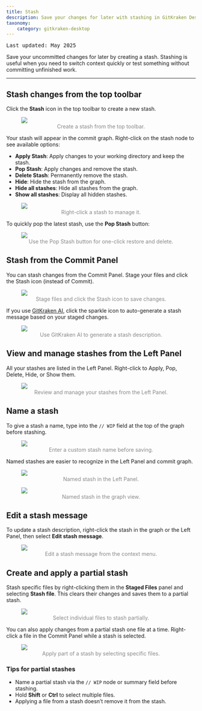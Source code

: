 ```yaml
---
title: Stash
description: Save your changes for later with stashing in GitKraken Desktop.
taxonomy:
    category: gitkraken-desktop
---
```

<kbd>Last updated: May 2025</kbd>

Save your uncommitted changes for later by creating a stash. Stashing is useful when you need to switch context quickly or test something without committing unfinished work.

***

<a name="stashing-files"></a>

## Stash changes from the top toolbar

Click the **Stash** icon in the top toolbar to create a new stash.

<figure>
  <img src='/wp-content/uploads/stash.png' srcset='/wp-content/uploads/stash@2x.png' class="help-center-img img-bordered">
  <figcaption style="text-align:center; color:#888">Create a stash from the top toolbar.</figcaption>
</figure>

Your stash will appear in the commit graph. Right-click on the stash node to see available options:

* **Apply Stash**: Apply changes to your working directory and keep the stash.
* **Pop Stash**: Apply changes and remove the stash.
* **Delete Stash**: Permanently remove the stash.
* **Hide**: Hide the stash from the graph.
* **Hide all stashes**: Hide all stashes from the graph.
* **Show all stashes**: Display all hidden stashes.

<figure>
  <img src='/wp-content/uploads/stash-options.png' srcset='/wp-content/uploads/stash-options@2x.png' class="help-center-img img-bordered">
  <figcaption style="text-align:center; color:#888">Right-click a stash to manage it.</figcaption>
</figure>

To quickly pop the latest stash, use the **Pop Stash** button:

<figure>
  <img src='/wp-content/uploads/pop-stash.png' srcset='/wp-content/uploads/pop-stash@2x.png' class="help-center-img img-bordered">
  <figcaption style="text-align:center; color:#888">Use the Pop Stash button for one-click restore and delete.</figcaption>
</figure>

<a name="stashing-from-the-left-panel"></a>

## Stash from the Commit Panel

You can stash changes from the Commit Panel. Stage your files and click the Stash icon (instead of Commit).

<figure>
  <img src='/wp-content/uploads/stash-commit-panel-2025.png' class="help-center-img img-bordered">
  <figcaption style="text-align:center; color:#888">Stage files and click the Stash icon to save changes.</figcaption>
</figure>

If you use [GitKraken AI](/gitkraken-desktop/gkd-gitkraken-ai/), click the sparkle icon to auto-generate a stash message based on your staged changes.

<figure>
  <img src="/wp-content/uploads/stash-ai-message.png" srcset="/wp-content/uploads/stash-ai-message@2x.png" class="help-center-img img-bordered">
  <figcaption style="text-align:center; color:#888">Use GitKraken AI to generate a stash description.</figcaption>
</figure>

## View and manage stashes from the Left Panel

All your stashes are listed in the Left Panel. Right-click to Apply, Pop, Delete, Hide, or Show them.

<figure>
  <img src='/wp-content/uploads/stash-left-2025.png' class="help-center-img img-bordered">
  <figcaption style="text-align:center; color:#888">Review and manage your stashes from the Left Panel.</figcaption>
</figure>

<a name="naming-a-stash"></a>

## Name a stash

To give a stash a name, type into the `// WIP` field at the top of the graph before stashing.

<figure>
  <img src='/wp-content/uploads/custom-stash-wip.png' srcset='/wp-content/uploads/custom-stash-wip@2x.png' class="help-center-img img-bordered">
  <figcaption style="text-align:center; color:#888">Enter a custom stash name before saving.</figcaption>
</figure>

Named stashes are easier to recognize in the Left Panel and commit graph.

<figure>
  <img src='/wp-content/uploads/custom-stash-panel.png' srcset='/wp-content/uploads/custom-stash-panel@2x.png' class="help-center-img img-bordered">
  <figcaption style="text-align:center; color:#888">Named stash in the Left Panel.</figcaption>
</figure>

<figure>
  <img src='/wp-content/uploads/custom-stash-graph.png' srcset='/wp-content/uploads/custom-stash-graph@2x.png' class="help-center-img img-bordered">
  <figcaption style="text-align:center; color:#888">Named stash in the graph view.</figcaption>
</figure>

## Edit a stash message

To update a stash description, right-click the stash in the graph or the Left Panel, then select **Edit stash message**.

<figure>
  <img src="/wp-content/uploads/amend-stash-graph2.png" class="help-center-img img-bordered">
  <figcaption style="text-align:center; color:#888">Edit a stash message from the context menu.</figcaption>
</figure>

## Create and apply a partial stash

Stash specific files by right-clicking them in the **Staged Files** panel and selecting **Stash file**. This clears their changes and saves them to a partial stash.

<figure>
  <img src='/wp-content/uploads/partial-stash.png' class="help-center-img img-bordered">
  <figcaption style="text-align:center; color:#888">Select individual files to stash partially.</figcaption>
</figure>

You can also apply changes from a partial stash one file at a time. Right-click a file in the Commit Panel while a stash is selected.

<figure>
  <img src='/wp-content/uploads/partial-stash-apply.png' class="help-center-img img-bordered">
  <figcaption style="text-align:center; color:#888">Apply part of a stash by selecting specific files.</figcaption>
</figure>

### Tips for partial stashes

* Name a partial stash via the `// WIP` node or summary field before stashing.
* Hold **Shift** or **Ctrl** to select multiple files.
* Applying a file from a stash doesn’t remove it from the stash.
